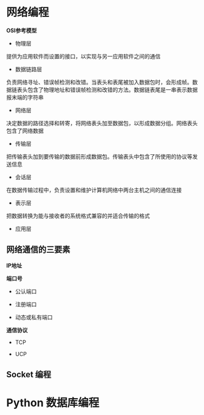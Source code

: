 # 网络编程

**OSI参考模型**

- 物理层

提供为应用软件而设置的接口，以实现与另一应用软件之间的通信

- 数据链路层

负责网络寻址、错误帧检测和改错。当表头和表尾被加入数据包时，会形成帧。数据链表头包含了物理地址和错误帧检测和改错的方法。数据链表尾是一串表示数据报末端的字符串

- 网络层

决定数据的路径选择和转寄，将网络表头加至数据包，以形成数据分组。网络表头包含了网络数据

- 传输层

把传输表头加到要传输的数据前形成数据包。传输表头中包含了所使用的协议等发送信息

- 会话层

在数据传输过程中，负责设置和维护计算机网络中两台主机之间的通信连接

- 表示层

把数据转换为能与接收者的系统格式兼容的并适合传输的格式

- 应用层

## 网络通信的三要素

**IP地址**

**端口号**

- 公认端口

- 注册端口

- 动态或私有端口

**通信协议**

- TCP

- UCP

## Socket 编程



# Python 数据库编程


